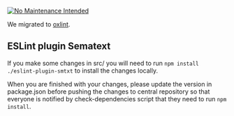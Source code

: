 [![No Maintenance Intended](http://unmaintained.tech/badge.svg)](http://unmaintained.tech/)  

We migrated to [oxlint](https://github.com/oxc-project/oxc).

## ESLint plugin Sematext
If you make some changes in src/ you will need to run `npm install
./eslint-plugin-smtxt` to install the changes locally.

When you are finished with your changes, please update the version in
package.json before pushing the changes to central repository so that everyone
is notified by check-dependencies script that they need to run `npm install`.
